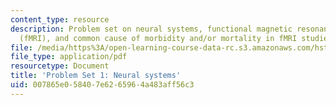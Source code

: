 ```yaml
---
content_type: resource
description: Problem set on neural systems, functional magnetic resonance imaging
  (fMRI), and common cause of morbidity and/or mortality in fMRI studies.
file: /media/https%3A/open-learning-course-data-rc.s3.amazonaws.com/hst-583-functional-magnetic-resonance-imaging-data-acquisition-and-analysis-fall-2008/007865e058407e6265964a483aff56c3_ps1.pdf
file_type: application/pdf
resourcetype: Document
title: 'Problem Set 1: Neural systems'
uid: 007865e0-5840-7e62-6596-4a483aff56c3
---
```

